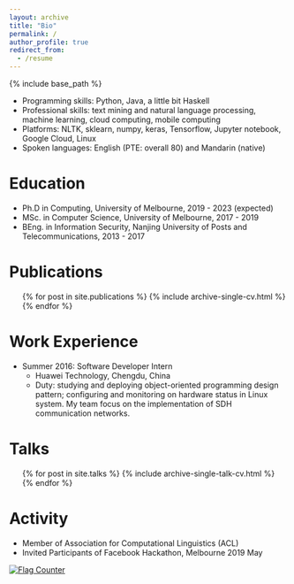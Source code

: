 ```yaml
---
layout: archive
title: "Bio"
permalink: /
author_profile: true
redirect_from:
  - /resume
---
```


{% include base_path %}

* Programming skills: Python, Java, a little bit Haskell
* Professional skills: text mining and natural language processing, machine learning, cloud computing, mobile computing
* Platforms: NLTK, sklearn, numpy, keras, Tensorflow, Jupyter notebook, Google Cloud, Linux
* Spoken languages: English (PTE: overall 80) and Mandarin (native)

Education
======
* Ph.D in Computing, University of Melbourne, 2019 - 2023 (expected)
* MSc. in Computer Science, University of Melbourne, 2017 - 2019
* BEng. in Information Security, Nanjing University of Posts and Telecommunications, 2013 - 2017

Publications
======
  <ul>{% for post in site.publications %}
    {% include archive-single-cv.html %}
  {% endfor %}</ul>
  
Work Experience
======
* Summer 2016: Software Developer Intern
  * Huawei Technology, Chengdu, China
  * Duty: studying and deploying object-oriented programming design pattern; configuring and monitoring on hardware status in Linux system. My team focus on the implementation of SDH communication networks.
  
Talks
======
  <ul>{% for post in site.talks %}
    {% include archive-single-talk-cv.html %}
  {% endfor %}</ul>
    
Activity
======
* Member of Association for Computational Linguistics (ACL)
* Invited Participants of Facebook Hackathon, Melbourne 2019 May

<script type="text/javascript" src="//rf.revolvermaps.com/0/0/6.js?i=5f7alrotxyu&amp;m=7&amp;c=e63100&amp;cr1=ffffff&amp;f=arial&amp;l=0&amp;bv=90&amp;lx=-420&amp;ly=420&amp;hi=20&amp;he=7&amp;hc=a8ddff&amp;rs=80" async="async"></script>

<a href="https://info.flagcounter.com/2o8I"><img src="https://s01.flagcounter.com/count/2o8I/bg_FFFFFF/txt_000000/border_FFFFFF/columns_5/maxflags_12/viewers_Hits/labels_0/pageviews_1/flags_0/percent_0/" alt="Flag Counter" border="0"></a>
